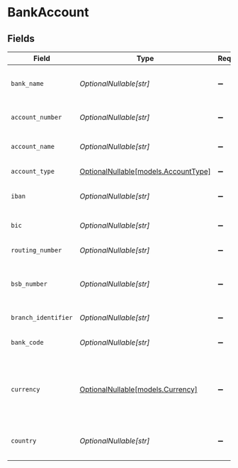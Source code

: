 # BankAccount


## Fields

| Field                                                                                                                              | Type                                                                                                                               | Required                                                                                                                           | Description                                                                                                                        | Example                                                                                                                            |
| ---------------------------------------------------------------------------------------------------------------------------------- | ---------------------------------------------------------------------------------------------------------------------------------- | ---------------------------------------------------------------------------------------------------------------------------------- | ---------------------------------------------------------------------------------------------------------------------------------- | ---------------------------------------------------------------------------------------------------------------------------------- |
| `bank_name`                                                                                                                        | *OptionalNullable[str]*                                                                                                            | :heavy_minus_sign:                                                                                                                 | The name of the bank or financial institution                                                                                      | Chase Bank                                                                                                                         |
| `account_number`                                                                                                                   | *OptionalNullable[str]*                                                                                                            | :heavy_minus_sign:                                                                                                                 | The bank account number                                                                                                            | 123465                                                                                                                             |
| `account_name`                                                                                                                     | *OptionalNullable[str]*                                                                                                            | :heavy_minus_sign:                                                                                                                 | The name of the bank account                                                                                                       | Main Operating Account                                                                                                             |
| `account_type`                                                                                                                     | [OptionalNullable[models.AccountType]](../models/accounttype.md)                                                                   | :heavy_minus_sign:                                                                                                                 | The type of bank account.                                                                                                          | credit_card                                                                                                                        |
| `iban`                                                                                                                             | *OptionalNullable[str]*                                                                                                            | :heavy_minus_sign:                                                                                                                 | International Bank Account Number                                                                                                  | GB33BUKB20201555555555                                                                                                             |
| `bic`                                                                                                                              | *OptionalNullable[str]*                                                                                                            | :heavy_minus_sign:                                                                                                                 | Bank Identifier Code / SWIFT Code                                                                                                  | CHASUS33                                                                                                                           |
| `routing_number`                                                                                                                   | *OptionalNullable[str]*                                                                                                            | :heavy_minus_sign:                                                                                                                 | Bank routing number (US)                                                                                                           | 021000021                                                                                                                          |
| `bsb_number`                                                                                                                       | *OptionalNullable[str]*                                                                                                            | :heavy_minus_sign:                                                                                                                 | Bank State Branch number (Australia/New Zealand)                                                                                   | 062-001                                                                                                                            |
| `branch_identifier`                                                                                                                | *OptionalNullable[str]*                                                                                                            | :heavy_minus_sign:                                                                                                                 | Bank branch identifier                                                                                                             | 001                                                                                                                                |
| `bank_code`                                                                                                                        | *OptionalNullable[str]*                                                                                                            | :heavy_minus_sign:                                                                                                                 | Bank code assigned by central bank                                                                                                 | BNH                                                                                                                                |
| `currency`                                                                                                                         | [OptionalNullable[models.Currency]](../models/currency.md)                                                                         | :heavy_minus_sign:                                                                                                                 | Indicates the associated currency for an amount of money. Values correspond to [ISO 4217](https://en.wikipedia.org/wiki/ISO_4217). | USD                                                                                                                                |
| `country`                                                                                                                          | *OptionalNullable[str]*                                                                                                            | :heavy_minus_sign:                                                                                                                 | Country code according to ISO 3166-1 alpha-2.                                                                                      | US                                                                                                                                 |